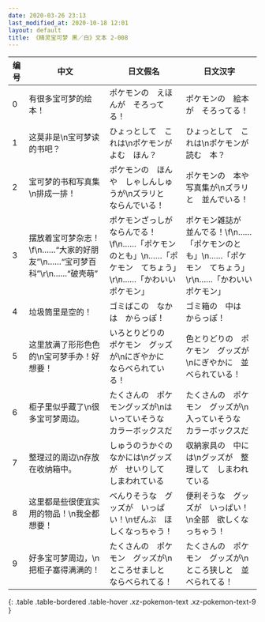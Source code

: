 ```yaml
---
date: 2020-03-26 23:13
last_modified_at: 2020-10-18 12:01
layout: default
title: 《精灵宝可梦 黑／白》文本 2-008
---
```

| 编号 | 中文 | 日文假名 | 日文汉字 |
| ---- | ---- | ---- | --- |
| 0 | 有很多宝可梦的绘本！ | ポケモンの　えほんが　そろってる！ | ポケモンの　絵本が　そろってる！ |
| 1 | 这莫非是\n宝可梦读的书吧？ | ひょっとして　これは\nポケモンが　よむ　ほん？ | ひょっとして　これは\nポケモンが　読む　本？ |
| 2 | 宝可梦的书和写真集\n排成一排！ | ポケモンの　ほんや　しゃしんしゅうが\nズラリと　ならんでいる！ | ポケモンの　本や　写真集が\nズラリと　並んでいる！ |
| 3 | 摆放着宝可梦杂志！\f\n……“大家的好朋友”\n……“宝可梦百科”\r\n……“破壳萌” | ポケモンざっしが　ならんでる！\f\n……「ポケモンのとも」\n……「ポケモン　てちょう」\r\n……「かわいい　ポケモン」 | ポケモン雑誌が　並んでる！\f\n……「ポケモンのとも」\n……「ポケモン　てちょう」\r\n……「かわいい　ポケモン」 |
| 4 | 垃圾筒里是空的！ | ゴミばこの　なかは　からっぽ！ | ゴミ箱の　中は　からっぽ！ |
| 5 | 这里放满了形形色色的\n宝可梦手办！好想要！ | いろとりどりの　ポケモン　グッズが\nにぎやかに　ならべられている！ | 色とりどりの　ポケモン　グッズが\nにぎやかに　並べられている！ |
| 6 | 柜子里似乎藏了\n很多宝可梦周边。 | たくさんの　ポケモングッズが\nはいっていそうな　カラーボックスだ | たくさんの　ポケモン　グッズが\n入っていそうな　カラーボックスだ |
| 7 | 整理过的周边\n存放在收纳箱中。 | しゅうのうかぐの　なかには\nグッズが　せいりして　しまわれている | 収納家具の　中には\nグッズが　整理して　しまわれている |
| 8 | 这里都是些很便宜实用的物品！\n我全都想要！ | べんりそうな　グッズが　いっぱい！\nぜんぶ　ほしくなっちゃう！ | 便利そうな　グッズが　いっぱい！\n全部　欲しくなっちゃう！ |
| 9 | 好多宝可梦周边，\n把柜子塞得满满的！ | たくさんの　ポケモン　グッズが\nところせましと　ならべられてる！ | たくさんの　ポケモン　グッズが\nところ狭しと　並べられてる！ |
{: .table .table-bordered .table-hover .xz-pokemon-text .xz-pokemon-text-9 }